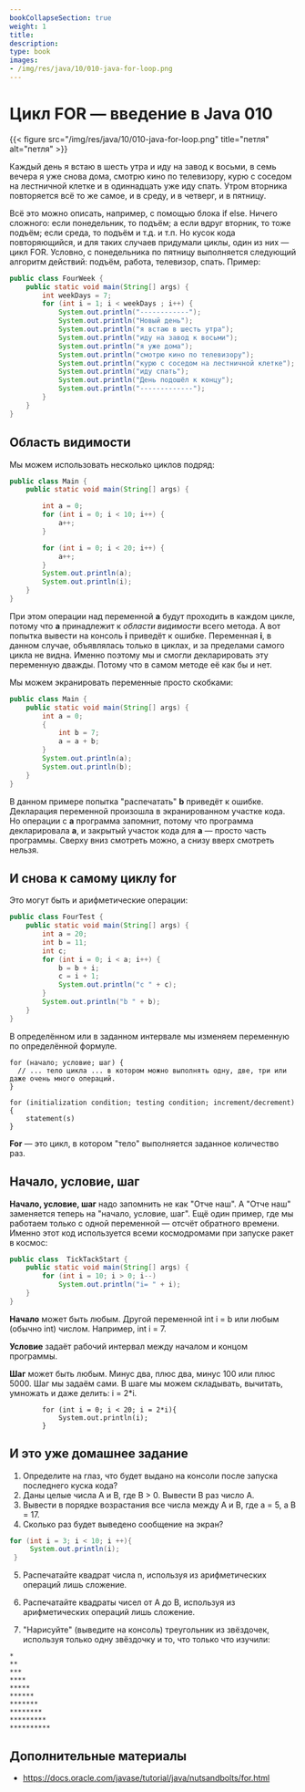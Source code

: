 ```yaml
---
bookCollapseSection: true
weight: 1
title: 
description: 
type: book
images:
- /img/res/java/10/010-java-for-loop.png
---
```


# Цикл FOR — введение в Java 010

{{< figure src="/img/res/java/10/010-java-for-loop.png" title="петля" alt="петля" >}}


Каждый день я встаю в шесть утра и иду на завод к восьми, в семь вечера я уже снова дома, смотрю кино по телевизору, курю с соседом на лестничной клетке и в одиннадцать уже иду спать. Утром вторника повторяется всё то же самое, и в среду, и в четверг, и в пятницу.

Всё это можно описать, например, с помощью блока if else. Ничего сложного: если понедельник, то подъём; а если вдруг вторник, то тоже подъём; если среда, то подъём и т.д. и т.п. Но кусок кода повторяющийся, и для таких случаев придумали циклы, один из них — цикл FOR. Условно, с понедельника по пятницу выполняется следующий алгоритм действий: подъём, работа, телевизор, спать. Пример:

```Java
public class FourWeek {
    public static void main(String[] args) {
        int weekDays = 7;
        for (int i = 1; i < weekDays ; i++) {
            System.out.println("------------");
            System.out.println("Новый день");
            System.out.println("я встаю в шесть утра");
            System.out.println("иду на завод к восьми");
            System.out.println("я уже дома");
            System.out.println("смотрю кино по телевизору");
            System.out.println("курю с соседом на лестничной клетке");
            System.out.println("иду спать");
            System.out.println("День подошёл к концу");
            System.out.println("-------------");
        }
    }
}
```

## Область видимости

Мы можем использовать несколько циклов подряд:

```Java
public class Main {
	public static void main(String[] args) {

		int a = 0;
		for (int i = 0; i < 10; i++) {
			a++;
		}

		for (int i = 0; i < 20; i++) {
			a++;
		}
		System.out.println(a);
		System.out.println(i);
	}
}
```

При этом операции над переменной **a** будут проходить в каждом цикле, потому что **a** принадлежит к *области видимости* всего метода. А  вот попытка вывести на консоль **i** приведёт к ошибке. Переменная **i**, в данном случае, объявлялась только в  циклах, и за пределами самого цикла не видна. Именно поэтому мы и смогли декларировать эту переменную дважды. Потому что в самом методе её как бы и нет.

Мы можем экранировать переменные просто скобками:

```Java
public class Main {
	public static void main(String[] args) {
		int a = 0;
		{
			int b = 7;
			a = a + b;
		}
		System.out.println(a);
		System.out.println(b);
	}
}
```

В данном примере попытка "распечатать" **b** приведёт к ошибке. Декларация переменной произошла в экранированном участке кода. Но операции с **a** программа запомнит, потому что программа декларировала **a**, и закрытый участок кода для **а** — просто часть программы. Сверху вниз смотреть можно, а снизу вверх смотреть нельзя.

## И снова к самому циклу for

Это могут быть и арифметические операции:

```Java
public class FourTest {
    public static void main(String[] args) {
        int a = 20;
        int b = 11;
        int c;
        for (int i = 0; i < a; i++) {
            b = b + i;
            c = i + 1;
            System.out.println("c " + c);
        }
        System.out.println("b " + b);
    }
}
```

В определённом или в заданном интервале мы изменяем переменную по определённой формуле.

```code
for (начало; условие; шаг) {
  // ... тело цикла ... в котором можно выполнять одну, две, три или даже очень много операций.
}

for (initialization condition; testing condition; increment/decrement){
    statement(s)
}
```

**For** — это цикл, в котором "тело" выполняется заданное количество раз.

## Начало, условие, шаг

**Начало, условие, шаг** надо запомнить не как "Отче наш". А "Отче наш" заменяется теперь на "начало, условие, шаг". Ещё один пример, где мы работаем только с одной переменной — отсчёт обратного времени. Именно этот код используется всеми космодромами при запуске ракет в космос:

```Java
public class  TickTackStart {
    public static void main(String[] args) {
        for (int i = 10; i > 0; i--)
            System.out.println("i= " + i);
    }
}
```

**Начало** может быть любым. Другой переменной int i = b или любым (обычно int) числом. Например, int i = 7.

**Условие** задаёт рабочий интервал между началом и концом программы.

**Шаг** может быть любым. Минус два, плюс два, минус 100 или плюс 5000. Шаг мы задаём сами. В шаге мы можем складывать, вычитать, умножать и даже делить: i = 2*i.

```code
        for (int i = 0; i < 20; i = 2*i){
            System.out.println(i);
        }
```

## И это уже домашнее задание

1. Определите на глаз, что будет выдано на консоли после запуска последнего куска кода?
2. Даны целые числа A и B, где B > 0. Вывести B раз число A.
3. Вывести в порядке возрастания все числа между А и B, где а = 5, а B = 17.
4. Сколько раз будет выведено сообщение на экран?

```java
for (int i = 3; i < 10; i ++){
     System.out.println(i);
 }
```

5. Распечатайте квадрат числа n, используя из арифметических операций лишь сложение.   
6. Распечатайте квадраты чисел от A до B, используя из арифметических операций лишь сложение.
   
6. "Нарисуйте" (выведите на консоль) треугольник из звёздочек, используя только одну звёздочку и то, что только что изучили:

```code
*
**
***
****
*****
******
*******
********
*********
**********
```

## Дополнительные материалы

- https://docs.oracle.com/javase/tutorial/java/nutsandbolts/for.html
